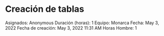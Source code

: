 # Creación de tablas

Asignados: Anonymous
Duración (horas): 1
Equipo: Monarca
Fecha: May 3, 2022
Fecha de creación: May 3, 2022 11:31 AM
Horas Hombre: 1